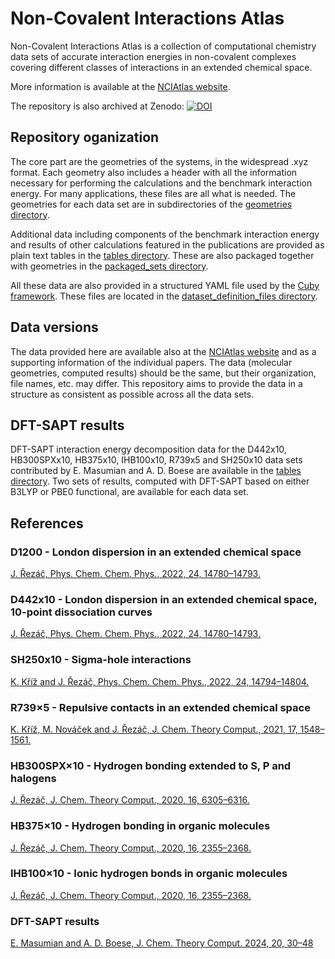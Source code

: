 # Non-Covalent Interactions Atlas

Non-Covalent Interactions Atlas is a collection of computational chemistry data sets of accurate interaction energies in non-covalent complexes covering different classes of interactions in an extended chemical space.

More information is available at the [NCIAtlas website](http://www.nciatlas.org).

The repository is also archived at Zenodo: [![DOI](https://zenodo.org/badge/444723462.svg)](https://zenodo.org/badge/latestdoi/444723462)


## Repository oganization

The core part are the geometries of the systems, in the widespread .xyz format. Each geometry also includes a header with all the information necessary for performing the calculations and the benchmark interaction energy. For many applications, these files are all what is needed. The geometries for each data set are in subdirectories of the [geometries directory](https://github.com/Honza-R/NCIAtlas/tree/main/geometries).

Additional data including components of the benchmark interaction energy and results of other calculations featured in the publications are provided as plain text tables in the [tables directory](https://github.com/Honza-R/NCIAtlas/tree/main/tables). These are also packaged together with geometries in the [packaged_sets directory](https://github.com/Honza-R/NCIAtlas/tree/main/packaged_sets).

All these data are also provided in a structured YAML file used by the [Cuby framework](http://cuby4.molecular.cz/). These files are located in the [dataset_definition_files directory](https://github.com/Honza-R/NCIAtlas/tree/main/dataset_definition_files).

## Data versions

The data provided here are available also at the [NCIAtlas website](http://www.nciatlas.org) and as a supporting information of the individual papers. The data (molecular geometries, computed results) should be the same, but their organization, file names, etc. may differ. This repository aims to provide the data in a structure as consistent as possible across all the data sets.

## DFT-SAPT results

DFT-SAPT interaction energy decomposition data for the D442x10, HB300SPXx10, HB375x10, IHB100x10, R739x5 and SH250x10 data sets contributed by E. Masumian and A. D. Boese are available in the [tables directory](https://github.com/Honza-R/NCIAtlas/tree/main/tables). Two sets of results, computed with DFT-SAPT based on either B3LYP or PBE0 functional, are available for each data set.


## References

### D1200 - London dispersion in an extended chemical space
[J. Řezáč, Phys. Chem. Chem. Phys., 2022, 24, 14780–14793.](https://doi.org/10.1039/D2CP01602H)

### D442x10 - London dispersion in an extended chemical space, 10-point dissociation curves
[J. Řezáč, Phys. Chem. Chem. Phys., 2022, 24, 14780–14793.](https://doi.org/10.1039/D2CP01602H)

### SH250x10 - Sigma-hole interactions
[K. Kříž and J. Řezáč, Phys. Chem. Chem. Phys., 2022, 24, 14794–14804.](https://doi.org/10.1039/D2CP01600A)

### R739×5 - Repulsive contacts in an extended chemical space
[K. Kříž, M. Nováček and J. Řezáč, J. Chem. Theory Comput., 2021, 17, 1548–1561.](https://pubs.acs.org/doi/full/10.1021/acs.jctc.0c01341)

### HB300SPX×10 - Hydrogen bonding extended to S, P and halogens
[J. Řezáč, J. Chem. Theory Comput., 2020, 16, 6305–6316.](https://dx.doi.org/10.1021/acs.jctc.0c00715)

### HB375×10 - Hydrogen bonding in organic molecules
[J. Řezáč, J. Chem. Theory Comput., 2020, 16, 2355–2368.](https://doi.org/10.1021/acs.jctc.9b01265)

### IHB100×10 - Ionic hydrogen bonds in organic molecules
[J. Řezáč, J. Chem. Theory Comput., 2020, 16, 2355–2368.](https://doi.org/10.1021/acs.jctc.9b01265)

### DFT-SAPT results
[E. Masumian and A. D. Boese, J. Chem. Theory Comput. 2024, 20, 30–48](https://doi.org/10.1021/acs.jctc.3c00801)
